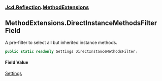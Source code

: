 ### [Jcd.Reflection](Jcd.Reflection.md 'Jcd.Reflection').[MethodExtensions](MethodExtensions.md 'Jcd.Reflection.MethodExtensions')

## MethodExtensions.DirectInstanceMethodsFilter Field

A pre-filter to select all but inherited instance methods.

```csharp
public static readonly Settings DirectInstanceMethodsFilter;
```

#### Field Value
[Settings](MethodInfoEnumerator.Settings.md 'Jcd.Reflection.MethodInfoEnumerator.Settings')